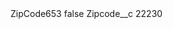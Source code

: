 <?xml version="1.0" encoding="UTF-8"?>
<CustomMetadata xmlns="http://soap.sforce.com/2006/04/metadata" xmlns:xsi="http://www.w3.org/2001/XMLSchema-instance" xmlns:xsd="http://www.w3.org/2001/XMLSchema">
    <label>ZipCode653</label>
    <protected>false</protected>
    <values>
        <field>Zipcode__c</field>
        <value xsi:type="xsd:string">22230</value>
    </values>
</CustomMetadata>
